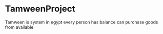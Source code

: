 # TamweenProject
Tamween is system in egypt every person has balance can purchase goods from available 

